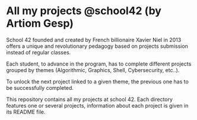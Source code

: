 # All my projects @school42 (by Artiom Gesp)

School 42 founded and created by French billionaire Xavier Niel in 2013 offers a unique and revolutionary pedagogy based on projects submission instead of regular classes. 

Each student, to advance in the program, has to complete different projects grouped by themes (Algorithmic, Graphics, Shell, Cybersecurity, etc..).

To unlock the next project linked to a given theme, the previous one has to be successfully completed.

This repository contains all my projects at school 42.
Each directory features one or several projects, information about each project is given in its README file.
